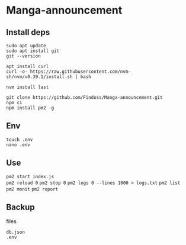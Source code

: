# Manga-announcement

## Install deps

`sudo apt update`  
`sudo apt install git`  
`git --version`

`apt install curl`  
`curl -o- https://raw.githubusercontent.com/nvm-sh/nvm/v0.39.1/install.sh | bash`

`nvm install last`

`git clone https://github.com/Findoss/Manga-announcement.git`  
`npm ci`  
`npm install pm2 -g`

## Env

`touch .env`  
`nano .env`

## Use

`pm2 start index.js`  
`pm2 reload 0`
`pm2 stop 0`
`pm2 logs 0 --lines 1000 > logs.txt`
`pm2 list`  
`pm2 monit`
`pm2 report`

## Backup

files

`db.json`  
`.env`
